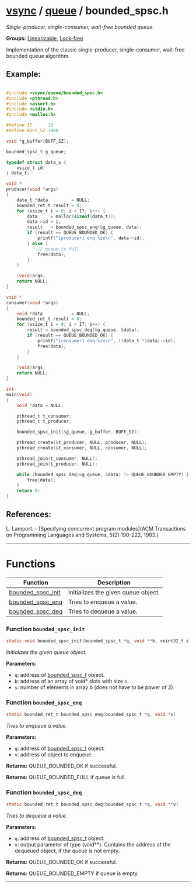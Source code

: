 #  [vsync](../README.md) / [queue](README.md) / bounded_spsc.h
_Single-producer, single-consumer, wait-free bounded queue._ 

**Groups:** [Linearizable](../GROUP_linearizable.md), [Lock-free](../GROUP_lock_free.md)

Implementation of the classic single-producer, single-consumer, wait-free bounded queue algorithm.


## Example:



```c

#include <vsync/queue/bounded_spsc.h>
#include <pthread.h>
#include <assert.h>
#include <stdio.h>
#include <malloc.h>

#define IT      10
#define BUFF_SZ 1000

void *g_buffer[BUFF_SZ];

bounded_spsc_t g_queue;

typedef struct data_s {
    vsize_t id;
} data_t;

void *
producer(void *args)
{
    data_t *data         = NULL;
    bounded_ret_t result = 0;
    for (vsize_t i = 0; i < IT; i++) {
        data     = malloc(sizeof(data_t));
        data->id = i;
        result   = bounded_spsc_enq(&g_queue, data);
        if (result == QUEUE_BOUNDED_OK) {
            printf("[producer] enq %zu\n", data->id);
        } else {
            // queue is full
            free(data);
        }
    }

    (void)args;
    return NULL;
}

void *
consumer(void *args)
{
    void *data           = NULL;
    bounded_ret_t result = 0;
    for (vsize_t i = 0; i < IT; i++) {
        result = bounded_spsc_deq(&g_queue, &data);
        if (result == QUEUE_BOUNDED_OK) {
            printf("[consumer] deq %zu\n", ((data_t *)data)->id);
            free(data);
        }
    }

    (void)args;
    return NULL;
}

int
main(void)
{
    void *data = NULL;

    pthread_t t_consumer;
    pthread_t t_producer;

    bounded_spsc_init(&g_queue, g_buffer, BUFF_SZ);

    pthread_create(&t_producer, NULL, producer, NULL);
    pthread_create(&t_consumer, NULL, consumer, NULL);

    pthread_join(t_consumer, NULL);
    pthread_join(t_producer, NULL);

    while (bounded_spsc_deq(&g_queue, &data) != QUEUE_BOUNDED_EMPTY) {
        free(data);
    }
    return 0;
}
```




## References:

L. Lamport. - [Specifying concurrent program modules](ACM Transactions on Programming Languages and Systems, 5(2):190-222, 1983.) 

---
# Functions 

| Function | Description |
|---|---|
| [bounded_spsc_init](bounded_spsc.h.md#function-bounded_spsc_init) | Initializes the given queue object.  |
| [bounded_spsc_enq](bounded_spsc.h.md#function-bounded_spsc_enq) | Tries to enqueue a value.  |
| [bounded_spsc_deq](bounded_spsc.h.md#function-bounded_spsc_deq) | Tries to dequeue a value.  |

###  Function `bounded_spsc_init`

```c
static void bounded_spsc_init(bounded_spsc_t *q, void **b, vuint32_t s)
``` 
_Initializes the given queue object._ 




**Parameters:**

- `q`: address of [bounded_spsc_t](structbounded__spsc__t) object. 
- `b`: address of an array of void* slots with size `s`. 
- `s`: number of elements in array b (does not have to be power of 2). 




###  Function `bounded_spsc_enq`

```c
static bounded_ret_t bounded_spsc_enq(bounded_spsc_t *q, void *v)
``` 
_Tries to enqueue a value._ 




**Parameters:**

- `q`: address of [bounded_spsc_t](structbounded__spsc__t) object. 
- `v`: address of object to enqueue.


**Returns:** QUEUE_BOUNDED_OK if successful. 

**Returns:** QUEUE_BOUNDED_FULL if queue is full. 



###  Function `bounded_spsc_deq`

```c
static bounded_ret_t bounded_spsc_deq(bounded_spsc_t *q, void **v)
``` 
_Tries to dequeue a value._ 




**Parameters:**

- `q`: address of [bounded_spsc_t](structbounded__spsc__t) object. 
- `v`: output parameter of type (void**). Contains the address of the dequeued object, if the queue is not empty.


**Returns:** QUEUE_BOUNDED_OK if successful. 

**Returns:** QUEUE_BOUNDED_EMPTY if queue is empty. 




---
